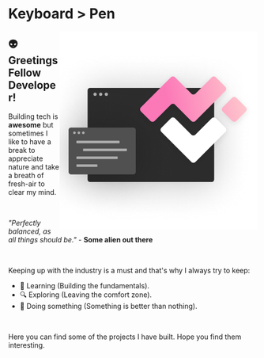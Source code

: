 # <strong>Keyboard > Pen</strong>

<p>
<img src="img/logo2.png" alt="" align="right"/>
</p>

## 👽 Greetings Fellow Developer!

Building tech is <strong>awesome</strong> but sometimes I like to have a break to appreciate nature and take a breath of fresh-air to clear my mind.

<br>

<i>"Perfectly balanced, as all things should be."</i> - <strong>Some alien out there</strong>

<br>

Keeping up with the industry is a must and that's why I always try to keep:

- 📖 Learning (Building the fundamentals).
- 🔍 Exploring (Leaving the comfort zone).
- 👻 Doing something (Something is better than nothing).

<br>

Here you can find some of the projects I have built. Hope you find them interesting.
